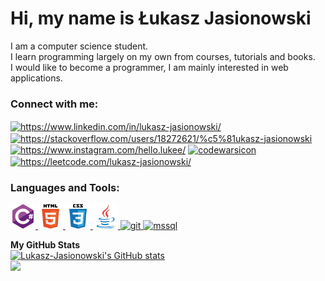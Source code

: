 Hi, my name is Łukasz Jasionowski
===================================

<p>I am a computer science student.<br>I learn programming largely on my own from courses, tutorials and books.<br>I would like to become a programmer, I am mainly interested in web applications.</p>
<h3 align="left">Connect with me:</h3>
<p align="left">
<a href="https://linkedin.com/in/https://www.linkedin.com/in/lukasz-jasionowski/" target="blank"><img align="center" src="https://raw.githubusercontent.com/rahuldkjain/github-profile-readme-generator/master/src/images/icons/Social/linked-in-alt.svg" alt="https://www.linkedin.com/in/lukasz-jasionowski/" height="30" width="40" /></a>
<a href="https://stackoverflow.com/users/https://stackoverflow.com/users/18272621/%c5%81ukasz-jasionowski" target="blank"><img align="center" src="https://raw.githubusercontent.com/rahuldkjain/github-profile-readme-generator/master/src/images/icons/Social/stack-overflow.svg" alt="https://stackoverflow.com/users/18272621/%c5%81ukasz-jasionowski" height="30" width="40" /></a>
<a href="https://instagram.com/https://www.instagram.com/hello.lukee/" target="blank"><img align="center" src="https://raw.githubusercontent.com/rahuldkjain/github-profile-readme-generator/master/src/images/icons/Social/instagram.svg" alt="https://www.instagram.com/hello.lukee/" height="30" width="40" /></a>
 <a href="https://www.codewars.com/users/Lukasz-Jasionowski" target="blank"><img align="center" src="https://www.codewars.com/packs/assets/logo.61192cf7.svg" alt="codewarsicon" height="30" width="30" /></a>
<a href="https://www.leetcode.com/https://leetcode.com/lukasz-jasionowski/" target="blank"><img align="center" src="https://raw.githubusercontent.com/rahuldkjain/github-profile-readme-generator/master/src/images/icons/Social/leet-code.svg" alt="https://leetcode.com/lukasz-jasionowski/" height="30" width="40" /></a>
</p>
<h3 align="left">Languages and Tools:</h3>
<p align="left"> <a href="https://www.w3schools.com/cs/" target="_blank" rel="noreferrer"> <img src="https://raw.githubusercontent.com/devicons/devicon/master/icons/csharp/csharp-original.svg" alt="csharp" width="40" height="40"/> </a>  <a href="https://www.w3.org/html/" target="_blank" rel="noreferrer"> <img src="https://raw.githubusercontent.com/devicons/devicon/master/icons/html5/html5-original-wordmark.svg" alt="html5" width="40" height="40"/> </a><a href="https://www.w3schools.com/css/" target="_blank" rel="noreferrer"> <img src="https://raw.githubusercontent.com/devicons/devicon/master/icons/css3/css3-original-wordmark.svg" alt="css3" width="40" height="40"/> </a> <a href="https://www.java.com" target="_blank" rel="noreferrer"> <img src="https://raw.githubusercontent.com/devicons/devicon/master/icons/java/java-original.svg" alt="java" width="40" height="40"/> </a><a href="https://git-scm.com/" target="_blank" rel="noreferrer"> <img src="https://www.vectorlogo.zone/logos/git-scm/git-scm-icon.svg" alt="git" width="40" height="40"/> </a> <a href="https://www.microsoft.com/en-us/sql-server" target="_blank" rel="noreferrer"> <img src="https://www.svgrepo.com/show/303229/microsoft-sql-server-logo.svg" alt="mssql" width="40" height="40"/> </a> </p>
<b>My GitHub Stats</b><br>
<a href="http://www.github.com/Lukasz-Jasionowski"><img src="https://github-readme-stats.vercel.app/api?username=Lukasz-Jasionowski&show_icons=true&hide=&count_private=true&title_color=3382ed&text_color=ffffff&icon_color=0891b2&bg_color=1c1917&hide_border=true&show_icons=true" alt="Lukasz-Jasionowski's GitHub stats" /></a><br>
<a href="http://www.github.com/Lukasz-Jasionowski"><img src="https://github-readme-streak-stats.herokuapp.com/?user=Lukasz-Jasionowski&stroke=ffffff&background=1c1917&ring=3382ed&fire=3382ed&currStreakNum=ffffff&currStreakLabel=3382ed&sideNums=ffffff&sideLabels=ffffff&dates=ffffff&hide_border=true" /></a>
